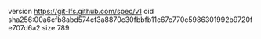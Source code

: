 version https://git-lfs.github.com/spec/v1
oid sha256:00a6cfb8abd574cf3a8870c30fbbfb11c67c770c5986301992b9720fe707d6a2
size 789
